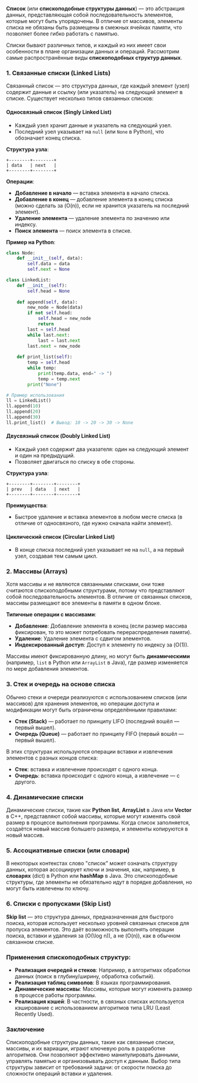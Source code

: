**Список** (или **спископодобные структуры данных**) — это абстракция данных, представляющая собой последовательность элементов, которые могут быть упорядочены. В отличие от массивов, элементы списка не обязаны быть размещены в смежных ячейках памяти, что позволяет более гибко работать с памятью.

Списки бывают различных типов, и каждый из них имеет свои особенности в плане организации данных и операций. Рассмотрим самые распространённые виды **спископодобных структур данных**.

### 1. **Связанные списки (Linked Lists)**

Связанный список — это структура данных, где каждый элемент (узел) содержит данные и ссылку (или указатель) на следующий элемент в списке. Существует несколько типов связанных списков:

#### Односвязный список (Singly Linked List)
- Каждый узел хранит данные и указатель на следующий узел.
- Последний узел указывает на `null` (или `None` в Python), что обозначает конец списка.
  
**Структура узла**:
```
+--------+--------+
| data   | next   |
+--------+--------+
```

**Операции**:
- **Добавление в начало** — вставка элемента в начало списка.
- **Добавление в конец** — добавление элемента в конец списка (можно сделать за \(O(n)\), если не хранится указатель на последний элемент).
- **Удаление элемента** — удаление элемента по значению или индексу.
- **Поиск элемента** — поиск элемента в списке.

**Пример на Python**:

```python
class Node:
    def __init__(self, data):
        self.data = data
        self.next = None

class LinkedList:
    def __init__(self):
        self.head = None
    
    def append(self, data):
        new_node = Node(data)
        if not self.head:
            self.head = new_node
            return
        last = self.head
        while last.next:
            last = last.next
        last.next = new_node
    
    def print_list(self):
        temp = self.head
        while temp:
            print(temp.data, end=" -> ")
            temp = temp.next
        print("None")

# Пример использования
ll = LinkedList()
ll.append(10)
ll.append(20)
ll.append(30)
ll.print_list()  # Вывод: 10 -> 20 -> 30 -> None
```

#### Двусвязный список (Doubly Linked List)
- Каждый узел содержит два указателя: один на следующий элемент и один на предыдущий.
- Позволяет двигаться по списку в обе стороны.

**Структура узла**:
```
+--------+--------+--------+
| prev   | data   | next   |
+--------+--------+--------+
```

**Преимущества**:
- Быстрое удаление и вставка элементов в любом месте списка (в отличие от односвязного, где нужно сначала найти элемент).

#### Циклический список (Circular Linked List)
- В конце списка последний узел указывает не на `null`, а на первый узел, создавая тем самым цикл.

### 2. **Массивы (Arrays)**

Хотя массивы и не являются связанными списками, они тоже считаются спископодобными структурами, потому что представляют собой последовательность элементов. В отличие от связанных списков, массивы размещают все элементы в памяти в одном блоке.

**Типичные операции с массивами**:
- **Добавление**: Добавление элемента в конец (если размер массива фиксирован, то это может потребовать перераспределения памяти).
- **Удаление**: Удаление элемента с сдвигом элементов.
- **Индексированный доступ**: Доступ к элементу по индексу за \(O(1)\).

Массивы имеют фиксированную длину, но могут быть **динамическими** (например, `list` в Python или `ArrayList` в Java), где размер изменяется по мере добавления элементов.

### 3. **Стек и очередь на основе списка**

Обычно стеки и очереди реализуются с использованием списков (или массивов) для хранения элементов, но операции доступа и модификации могут быть ограничены определёнными правилами:

- **Стек (Stack)** — работает по принципу LIFO (последний вошёл — первый вышел).
- **Очередь (Queue)** — работает по принципу FIFO (первый вошёл — первый вышел).

В этих структурах используются операции вставки и извлечения элементов с разных концов списка:
- **Стек**: вставка и извлечение происходят с одного конца.
- **Очередь**: вставка происходит с одного конца, а извлечение — с другого.

### 4. **Динамические списки**

Динамические списки, такие как **Python list**, **ArrayList** в Java или **Vector** в C++, представляют собой массивы, которые могут изменять свой размер в процессе выполнения программы. Когда список заполняется, создаётся новый массив большего размера, и элементы копируются в новый массив.

### 5. **Ассоциативные списки (или словари)**

В некоторых контекстах слово "список" может означать структуру данных, которая ассоциирует ключи и значения, как, например, в **словарях** (dict) в Python или **hashMap** в Java. Это спископодобные структуры, где элементы не обязательно идут в порядке добавления, но могут быть извлечены по ключу.

### 6. **Списки с пропусками (Skip List)**

**Skip list** — это структура данных, предназначенная для быстрого поиска, которая использует несколько уровней связанных списков для пропуска элементов. Это даёт возможность выполнять операции поиска, вставки и удаления за \(O(\log n)\), а не \(O(n)\), как в обычном связанном списке.

### Применения спископодобных структур:

- **Реализация очередей и стеков**: Например, в алгоритмах обработки данных (поиск в глубину/ширину, обработка событий).
- **Реализация таблиц символов**: В языках программирования.
- **Динамические массивы**: Массивы, которые могут изменять размер в процессе работы программы.
- **Реализация кэшей**: В частности, в связных списках используется кэширование с использованием алгоритмов типа LRU (Least Recently Used).

### Заключение

Спископодобные структуры данных, такие как связанные списки, массивы, и их вариации, играют ключевую роль в разработке алгоритмов. Они позволяют эффективно манипулировать данными, управлять памятью и организовывать доступ к данным. Выбор типа структуры зависит от требований задачи: от скорости поиска до сложности операций вставки и удаления.